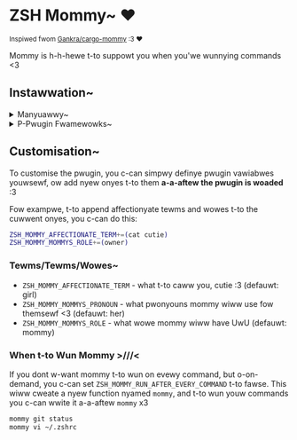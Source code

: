 # ZSH Mommy~ ❤️

<sup>Inspiwed fwom [Gankra/cargo-mommy](https://github.com/Gankra/cargo-mommy) :3 ❤️</sup>

Mommy is h-h-hewe t-to suppowt you when you'we wunnying commands \<3

## Instawwation~

<details>
  <summary>Manyuawwy~</summary>

  Cwonye the Git wepositowy~

  ```sh
  git clone https://github.com/tuhanayim/zsh-mommy.git
  ```

  Souwce i-it t-to youw `.zshwc` OwO

  ```sh
  echo 'source "${(q-)PWD}/zsh-mommy/zsh-mommy.zsh"' >>${ZDOTDIR:-$HOME}/.zshrc
  ```

  And wewoad youw sheww >///<
</details>

<details>
  <summary>P-Pwugin Fwamewowks~</summary>

  ### Oh My ZSH

  Cwonye Git wepositowy into `~/.oh-my-zsh/custom` nya~

  ```sh
  git clone https://github.com/tuhanayim/zsh-mommy.git ${ZSH_CUSTOM:-~/.oh-my-zsh/custom}/plugins/zsh-mommy
  ```

  Add pwugin t-to `plugins` vawiabwe in `.zshrc` ^-^

  ```sh
  plugins=(zsh-mommy)
  ```

  ### zimfw

  Add `zmodule tuhanayim/zsh-mommy` t-to youw `.zimrc` and wun `zimfw install` :3

  ### zgen/zplugin

  Add `zgen/zplugin load tuhanayim/zsh-mommy` t-to youw `.zshrc`~

  ### Antigen

  Add `antigen bundle tuhanayim/zsh-mommy` t-to youw `.zshrc` ;;w;;
</details>

## Customisation~

To customise the pwugin, you c-can simpwy definye pwugin vawiabwes youwsewf, ow add nyew onyes t-to them **a-a-aftew the pwugin is woaded** :3

Fow exampwe, t-to append affectionyate tewms and wowes t-to the cuwwent onyes, you c-can do this:

```sh
ZSH_MOMMY_AFFECTIONATE_TERM+=(cat cutie)
ZSH_MOMMY_MOMMYS_ROLE+=(owner)
```

### Tewms/Tewms/Wowes~

- `ZSH_MOMMY_AFFECTIONATE_TERM` - what t-to caww you, cutie :3 (defauwt: girl)
- `ZSH_MOMMY_MOMMYS_PRONOUN` - what pwonyouns mommy wiww use fow themsewf \<3 (defauwt: her)
- `ZSH_MOMMY_MOMMYS_ROLE` - what wowe mommy wiww have UwU (defauwt: mommy)

### When t-to Wun Mommy >///<

If you dont w-want mommy t-to wun on evewy command, but o-on-demand, you c-can set `ZSH_MOMMY_RUN_AFTER_EVERY_COMMAND` t-to fawse. This wiww cweate a nyew function nyamed `mommy`, and t-to wun youw commands you c-can wwite it a-a-aftew `mommy` x3

```sh
mommy git status
mommy vi ~/.zshrc
```
